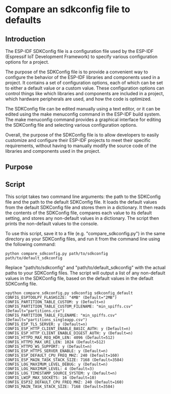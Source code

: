 # Compare an sdkconfig file to defaults

## Introduction
The ESP-IDF SDKConfig file is a configuration file used by the ESP-IDF (Espressif IoT Development Framework) to specify various configuration options for a project.

The purpose of the SDKConfig file is to provide a convenient way to configure the behavior of the ESP-IDF libraries and components used in a project. It contains a set of configuration options, each of which can be set to either a default value or a custom value. These configuration options can control things like which libraries and components are included in a project, which hardware peripherals are used, and how the code is optimized.

The SDKConfig file can be edited manually using a text editor, or it can be edited using the make menuconfig command in the ESP-IDF build system. The make menuconfig command provides a graphical interface for editing the SDKConfig file and selecting various configuration options.

Overall, the purpose of the SDKConfig file is to allow developers to easily customize and configure their ESP-IDF projects to meet their specific requirements, without having to manually modify the source code of the libraries and components used in the project.

## Purpose

## Script
This script takes two command line arguments: the path to the SDKConfig file and the path to the default SDKConfig file. It loads the default values from the default SDKConfig file and stores them in a dictionary. It then reads the contents of the SDKConfig file, compares each value to its default setting, and stores any non-default values in a dictionary. The script then prints the non-default values to the console.

To use this script, save it to a file (e.g. "compare_sdkconfig.py") in the same directory as your SDKConfig files, and run it from the command line using the following command:

`python compare_sdkconfig.py path/to/sdkconfig path/to/default_sdkconfig`

Replace "path/to/sdkconfig" and "path/to/default_sdkconfig" with the actual paths to your SDKConfig files. The script will output a list of any non-default values in the SDKConfig file, based on the default values in the default SDKConfig file.

```
>python compare_sdkconfig.py sdkconfig sdkconfig_default
CONFIG_ESPTOOLPY_FLASHSIZE: "4MB" (Default="2MB")
CONFIG_PARTITION_TABLE_CUSTOM: y (Default=n)
CONFIG_PARTITION_TABLE_CUSTOM_FILENAME: "min_spiffs.csv" (Default="partitions.csv")
CONFIG_PARTITION_TABLE_FILENAME: "min_spiffs.csv" (Default="partitions_singleapp.csv")
CONFIG_ESP_TLS_SERVER: y (Default=n)
CONFIG_ESP_HTTP_CLIENT_ENABLE_BASIC_AUTH: y (Default=n)
CONFIG_ESP_HTTP_CLIENT_ENABLE_DIGEST_AUTH: y (Default=n)
CONFIG_HTTPD_MAX_REQ_HDR_LEN: 4096 (Default=512)
CONFIG_HTTPD_MAX_URI_LEN: 1024 (Default=512)
CONFIG_HTTPD_WS_SUPPORT: y (Default=n)
CONFIG_ESP_HTTPS_SERVER_ENABLE: y (Default=n)
CONFIG_ESP_DEFAULT_CPU_FREQ_MHZ: 240 (Default=160)
CONFIG_ESP_MAIN_TASK_STACK_SIZE: 7168 (Default=3584)
CONFIG_LOG_MAXIMUM_LEVEL_DEBUG: y (Default=n)
CONFIG_LOG_MAXIMUM_LEVEL: 4 (Default=3)
CONFIG_LOG_TIMESTAMP_SOURCE_SYSTEM: y (Default=n)
CONFIG_LWIP_MAX_SOCKETS: 16 (Default=10)
CONFIG_ESP32_DEFAULT_CPU_FREQ_MHZ: 240 (Default=160)
CONFIG_MAIN_TASK_STACK_SIZE: 7168 (Default=3584)
```
